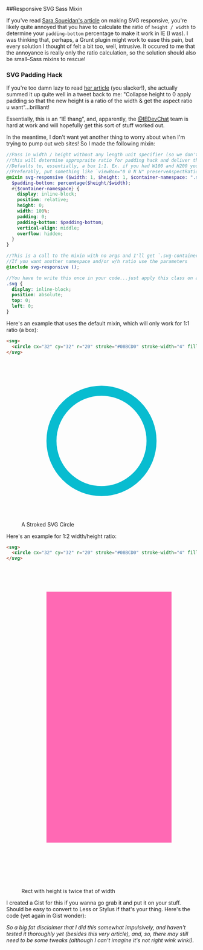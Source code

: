 ##Responsive SVG Sass Mixin

If you've read [Sara Soueidan's article](http://tympanus.net/codrops/2014/08/19/making-svgs-responsive-with-css/) on making SVG responsive,
you're likely quite annoyed that you have to calculate the ratio of `height / width` to determine your `padding-bottom` percentage to make it
work in IE (I was). I was thinking that, perhaps, a Grunt plugin might work to ease this pain, but every solution I thought of felt a bit too, well,
intrusive. It occured to me that the annoyance is really only the ratio calculation, so the solution should also be small–Sass mixins to rescue!

### SVG Padding Hack

If you're too damn lazy to read [her article](http://tympanus.net/codrops/2014/08/19/making-svgs-responsive-with-css/) (you slacker!), she actually
summed it up quite well in a tweet back to me: "Collapse height to 0 apply padding so that the new height is a ratio of the width & get the aspect ratio u want"…brilliant!

Essentially, this is an &ldquo;IE thang&rdquo;, and, apparently, the [@IEDevChat](https://twitter.com/IEDevChat) team is hard at work and will hopefully get this sort of stuff worked out.

In the meantime, I don't want yet another thing to worry about when I'm trying to pump out web sites! So I made the following mixin:

```scss
//Pass in width / height without any length unit specifier (so we don't have to do sill strip unit wackiness!), and
//this will determine appropraite ratio for padding hack and deliver the conainter code.
//Defaults to, essentially, a box 1:1. Ex. if you had W100 and H200 you'll get a `padding-bottom:200%`
//Preferably, put something like `viewBox="0 0 N N" preserveAspectRatio="xMinYMin meet"` on your SVG root element
@mixin svg-responsive ($width: 1, $height: 1, $container-namespace: ".svg-container") {
  $padding-bottom: percentage($height/$width);
  #{$container-namespace} {
    display: inline-block;
    position: relative;
    height: 0;
    width: 100%;
    padding: 0;
    padding-bottom: $padding-bottom;
    vertical-align: middle;
    overflow: hidden;
  }
}

//This is a call to the mixin with no args and I'll get `.svg-container {...padding hack code...}`
//If you want another namespace and/or w/h ratio use the parameters
@include svg-responsive ();

//You have to write this once in your code...just apply this class on all your SVGs and absolutely position them top left inline block:
.svg {
  display: inline-block;
  position: absolute;
  top: 0;
  left: 0;
}

```

Here's an example that uses the default mixin, which will only work for 1:1 ratio (a box):

```html
<svg>
  <circle cx="32" cy="32" r="20" stroke="#08BCD0" stroke-width="4" fill="none" />
</svg>
```
<figure>
  <div class="svg-container">
    <svg class="svg" viewBox="0 0 64 64" preserveAspectRatio="xMinYMin meet">
      <circle cx="32" cy="32" r="20" stroke="#08BCD0" stroke-width="4" fill="none" />
    </svg>
  </div>
  <figcaption>A Stroked SVG Circle</figcaption>
</figure>


Here's an example for 1:2 width/height ratio:

```html
<svg>
  <circle cx="32" cy="32" r="20" stroke="#08BCD0" stroke-width="4" fill="none" />
</svg>
```
<figure>
  <div class="svg-container-2x-height">
    <svg class="svg" viewBox="0 0 64 128" preserveAspectRatio="xMinYMin meet">
      <rect x=10 y=10 width=50 height=100 style="fill: hotpink; stroke: none;" />
    </svg>
  </div>
  <figcaption>Rect with height is twice that of width</figcaption>
</figure>


I created a Gist for this if you wanna go grab it and put it on your stuff. Should be easy to convert to Less or Stylus if that's your thing. Here's the code (yet again in Gist wonder):

<script src="https://gist.github.com/roblevintennis/865de775fb988bfad9a1.js"></script>

*So a big fat disclaimer that I did this somewhat impulsively, and haven't tested it thoroughly yet (besides this very article), and, so, there may still need to be some tweaks (although I can't imagine it's not right wink wink!).*


